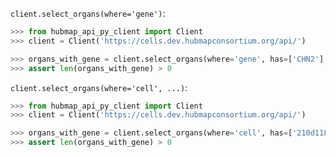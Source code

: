 `client.select_organs(where='gene')`:
```python
>>> from hubmap_api_py_client import Client
>>> client = Client('https://cells.dev.hubmapconsortium.org/api/')

>>> organs_with_gene = client.select_organs(where='gene', has=['CHN2'], genomic_modality='atac', p_value=0.05, logical_operator='and')
>>> assert len(organs_with_gene) > 0

```

`client.select_organs(where='cell', ...)`:
```python
>>> from hubmap_api_py_client import Client
>>> client = Client('https://cells.dev.hubmapconsortium.org/api/')

>>> organs_with_gene = client.select_organs(where='cell', has=['210d118a14c8624b6bb9610a9062656e-AAACAACGAAACGTGG'])
>>> assert len(organs_with_gene) > 0

```